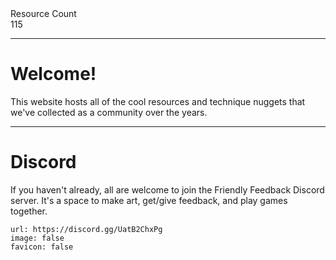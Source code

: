 <div markdown="1" class="ff_badge">
<div markdown="1" class="ff_badge_title">Resource Count</div>
<div markdown="1" class="ff_badge_value">115</div>
</div>

___

# Welcome!

This website hosts all of the cool resources and technique nuggets that we've collected as a community over the years. 

---
# Discord
If you haven't already, all are welcome to join the Friendly Feedback Discord server. It's a space to make art, get/give feedback, and play games together.

```embed
url: https://discord.gg/UatB2ChxPg
image: false
favicon: false
```